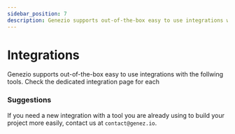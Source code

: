 ```yaml
---
sidebar_position: 7
description: Genezio supports out-of-the-box easy to use integrations with the follwing tools. See the list and check the dedicated integration page for each.
---
```


# Integrations

<head>
  <title>Integrations | Genezio Documentation</title>
</head>
Genezio supports out-of-the-box easy to use integrations with the follwing tools. Check the dedicated integration page for each&#x20;

### Suggestions

If you need a new integration with a tool you are already using to build your project more easily, contact us at `contact@genez.io`.
